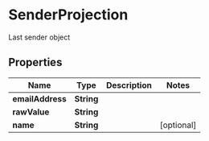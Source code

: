 

# SenderProjection

Last sender object

## Properties

| Name | Type | Description | Notes |
|------------ | ------------- | ------------- | -------------|
|**emailAddress** | **String** |  |  |
|**rawValue** | **String** |  |  |
|**name** | **String** |  |  [optional] |




